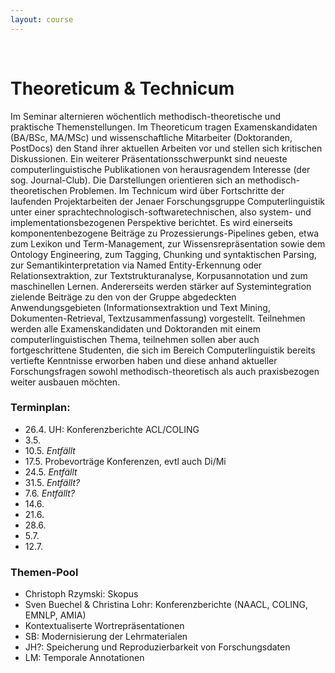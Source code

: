 ```yaml
---
layout: course
---
```


<br>

# Theoreticum & Technicum
Im Seminar alternieren wöchentlich methodisch-theoretische und praktische Themenstellungen. Im Theoreticum tragen Examenskandidaten (BA/BSc, MA/MSc) und wissenschaftliche Mitarbeiter (Doktoranden, PostDocs) den Stand ihrer aktuellen Arbeiten vor und stellen sich kritischen Diskussionen. Ein weiterer Präsentationsschwerpunkt sind neueste computerlinguistische Publikationen von herausragendem Interesse (der sog. Journal-Club). Die Darstellungen orientieren sich an methodisch-theoretischen Problemen.
Im Technicum wird über Fortschritte der laufenden Projektarbeiten der Jenaer Forschungsgruppe Computerlinguistik unter einer sprachtechnologisch-softwaretechnischen, also system- und implementationsbezogenen Perspektive berichtet. Es wird einerseits komponentenbezogene Beiträge zu Prozessierungs-Pipelines geben, etwa zum Lexikon und Term-Management, zur Wissensrepräsentation sowie dem Ontology Engineering, zum Tagging, Chunking und syntaktischen Parsing, zur Semantikinterpretation via Named Entity-Erkennung oder Relationsextraktion, zur Textstrukturanalyse, Korpusannotation und zum maschinellen Lernen. Andererseits werden stärker auf Systemintegration zielende Beiträge zu den von der Gruppe abgedeckten Anwendungsgebieten (Informationsextraktion und Text Mining, Dokumenten-Retrieval, Textzusammenfassung) vorgestellt.
Teilnehmen werden alle Examenskandidaten und Doktoranden mit einem computerlinguistischen Thema, teilnehmen sollen aber auch fortgeschrittene Studenten, die sich im Bereich Computerlinguistik bereits vertiefte Kenntnisse erworben haben und diese anhand aktueller Forschungsfragen sowohl methodisch-theoretisch als auch praxisbezogen weiter ausbauen möchten.

### Terminplan:

* 26.4. UH: Konferenzberichte ACL/COLING
* 3.5.
* 10.5. *Entfällt*
* 17.5. Probevorträge Konferenzen, evtl auch Di/Mi
* 24.5. *Entfällt*
* 31.5. *Entfällt?*
* 7.6. *Entfällt?*
* 14.6.
* 21.6.
* 28.6.
* 5.7.
* 12.7.

### Themen-Pool
* Christoph Rzymski: Skopus
* Sven Buechel & Christina Lohr: Konferenzberichte (NAACL, COLING, EMNLP, AMIA)
* Kontextualiserte Wortrepräsentationen
* SB: Modernisierung der Lehrmaterialen
* JH?: Speicherung und Reproduzierbarkeit von Forschungsdaten
* LM: Temporale Annotationen

